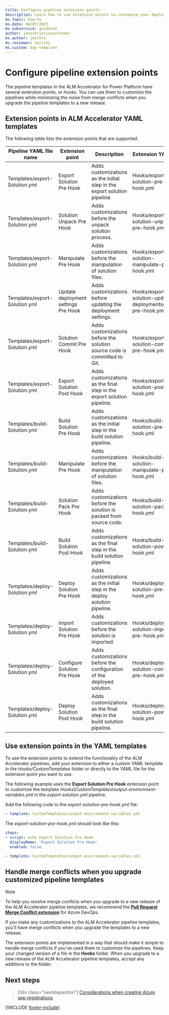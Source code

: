 ```yaml
---
title: Configure pipeline extension points
description: Learn how to use extension points to customize your deployment pipelines in the ALM Accelerator for Power Platform.
ms.topic: how-to
ms.date: 04/07/2023
ms.subservice: guidance
author: jenschristianschroder
ms.author: jeschro
ms.reviewer: sericks
ms.custom: bap-template
---
```


# Configure pipeline extension points

The pipeline templates in the ALM Accelerator for Power Platform have several extension points, or *hooks*. You can use them to customize the pipelines while minimizing the noise from merge conflicts when you upgrade the pipeline templates to a new release.

## Extension points in ALM Accelerator YAML templates

The following table lists the extension points that are supported.

| Pipeline YAML file name | Extension point | Description | Extension YAML file |
| ----------------------- | --------------- | ----------- | ------------------- |
| Templates/export-Solution.yml | Export Solution Pre Hook | Adds customizations as the initial step in the export solution pipeline. | Hooks/export-solution-pre-hook.yml |
| Templates/export-Solution.yml | Solution Unpack Pre Hook | Adds customizations before the unpack solution process. | Hooks/export-solution-unpack-pre-hook.yml |
| Templates/export-Solution.yml | Manipulate Pre Hook | Adds customizations before the manipulation of solution files. | Hooks/export-solution-manipulate-pre-hook.yml |
| Templates/export-Solution.yml | Update deployment settings Pre Hook | Adds customizations before updating the deployment settings. | Hooks/export-solution-update-deploymentsettings-pre-hook.yml |
| Templates/export-Solution.yml | Solution Commit Pre Hook | Adds customizations before the solution source code is committed to Git. | Hooks/export-solution-commit-pre-hook.yml |
| Templates/export-Solution.yml | Export Solution Post Hook | Adds customizations as the final step in the export solution pipeline. | Hooks/export-solution-post-hook.yml |
| Templates/build-Solution.yml | Build Solution Pre Hook | Adds customizations as the initial step in the build solution pipeline. | Hooks/build-solution-pre-hook.yml |
| Templates/build-Solution.yml | Manipulate Pre Hook | Adds customizations before the manipulation of solution files. | Hooks/build-solution-manipulate-pre-hook.yml |
| Templates/build-Solution.yml | Solution Pack Pre Hook | Adds customizations before the solution is packed from source code. | Hooks/build-solution-pack-pre-hook.yml |
| Templates/build-Solution.yml | Build Solution Post Hook | Adds customizations as the final step in the build solution pipeline. | Hooks/build-solution-post-hook.yml |
| Templates/deploy-Solution.yml | Deploy Solution Pre Hook | Adds customizations as the initial step in the deploy solution pipeline. | Hooks/deploy-solution-pre-hook.yml |
| Templates/deploy-Solution.yml | Import Solution Pre Hook | Adds customizations before the solution is imported. | Hooks/deploy-solution-import-pre-hook.yml |
| Templates/deploy-Solution.yml | Configure Solution Pre Hook | Adds customizations before the configuration of the deployed solution. | Hooks/deploy-solution-configure-pre-hook.yml |
| Templates/deploy-Solution.yml | Deploy Solution Post Hook | Adds customizations as the final step in the build solution pipeline. | Hooks/deploy-solution-post-hook.yml |

## Use extension points in the YAML templates

To use the extension points to extend the functionality of the ALM Accelerator pipelines, add your extension to either a custom YAML template in the *Hooks/CustomTemplates* folder or directly to the YAML file for the extension point you want to use.

The following example uses the **Export Solution Pre Hook** extension point to customize the template *Hooks\CustomTemplates\output-environment-variables.yml* in the *export-solution.yml* pipeline.

Add the following code to the *export-solution-pre-hook.yml* file:

```yaml
- template: CustomTemplates/output-environment-variables.yml
```

The *export-solution-pre-hook.yml* should look like this:

```yaml
steps:
- script: echo Export Solution Pre Hook
  displayName: 'Export Solution Pre Hook'
  enabled: false

- template: CustomTemplates/output-environment-variables.yml
```

## Handle merge conflicts when you upgrade customized pipeline templates

> [!NOTE]
> To help you resolve merge conflicts when you upgrade to a new release of the ALM Accelerator pipeline templates, we recommend the [**Pull Request Merge Conflict extension**](https://marketplace.visualstudio.com/items?itemName=ms-devlabs.conflicts-tab) for Azure DevOps.

If you make any customizations to the ALM Accelerator pipeline templates, you'll have merge conflicts when you upgrade the templates to a new release.

The extension points are implemented in a way that should make it simple to handle merge conflicts if you've used them to customize the pipelines. Keep your changed version of a file in the **Hooks** folder. When you upgrade to a new release of the ALM Accelerator pipeline templates, accept any additions to the folder.

## Next steps

> [!div class="nextstepaction"]
> [Considerations when creating Azure app registrations](./app-registration-strategy.md)

[!INCLUDE [footer-include](../../includes/footer-banner.md)]
